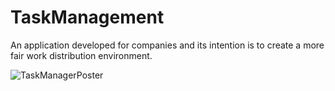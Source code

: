 # TaskManagement

An application developed for companies and its intention is to create a more fair work distribution environment. 

![TaskManagerPoster](https://github.com/user-attachments/assets/9159ecee-26b5-4408-9b3b-2cc8d93fe615)
